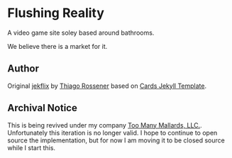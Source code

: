 # Flushing Reality

A video game site soley based around bathrooms.

We believe there is a market for it.

## Author

Original [jekflix](https://github.com/thiagorossener/jekflix-template) by [Thiago Rossener](https://www.rossener.com/) based on [Cards Jekyll Template](https://github.com/willianjusten/cards-jekyll-template).

## Archival Notice

This is being revived under my company [Too Many Mallards, LLC.](https://toomanymallards.com). Unfortunately this iteration is no longer valid. I hope to continue to open source the implementation, but for now I am moving it to be closed source while I start this.
